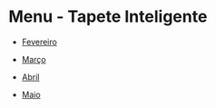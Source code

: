 # Menu - Tapete Inteligente

- [Fevereiro](fev.md)

- [Março](mar.md)

- [Abril](abr.md)

- [Maio](mai.md)
